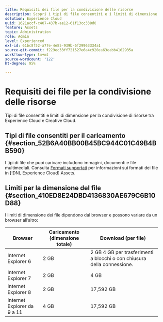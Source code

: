 ```yaml
---
title: Requisiti dei file per la condivisione delle risorse
description: Scopri i tipi di file consentiti e i limiti di dimensione per la condivisione di risorse tra Adobe Experience Cloud e Creative Cloud.
solution: Experience Cloud
uuid: 1621accf-c407-437b-ae12-61f13cc338d0
feature: Assets
topic: Administration
role: Admin
level: Experienced
exl-id: 61bc8f52-a77e-4e85-939b-6f29963334a1
source-git-commit: f229ec33ff721527e6a4c920ea63eabb4102935a
workflow-type: tm+mt
source-wordcount: '122'
ht-degree: 95%

---
```


# Requisiti dei file per la condivisione delle risorse

Tipi di file consentiti e limiti di dimensione per la condivisione di risorse tra Experience Cloud e Creative Cloud.

## Tipi di file consentiti per il caricamento {#section_52B6A40BB00B45BC944C01C49B4BB590}

I tipi di file che puoi caricare includono immagini, documenti e file multimediali. Consulta [Formati supportati](https://helpx.adobe.com/it/experience-manager/brand-portal/using/brand-portal-supported-formats.html) per informazioni sui formati dei file in [!DNL Experience Cloud] Assets.

## Limiti per la dimensione del file {#section_410ED8E24DBD4136830AE679C6B10D88}

I limiti di dimensione dei file dipendono dal browser e possono variare da un browser all’altro:

| Browser | Caricamento (dimensione totale) | Download (per file) |
|--- |--- |--- |
| Internet Explorer 6 | 2 GB | 2 GB  4 GB per trasferimenti a blocchi o con chiusura della connessione. |
| Internet Explorer 7 | 2 GB | 4 GB |
| Internet Explorer 8 | 2 GB | 17,592 GB |
| Internet Explorer da 9 a 11 | 4 GB | 17,592 GB |
